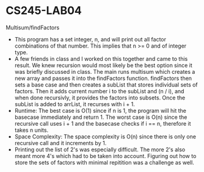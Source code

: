 # CS245-LAB04
Multisum/findFactors
- This program has a set integer, n, and will print out all factor combinations of that number. This implies that n >= 0 and of integer type.
- A few friends in class and I worked on this together and came to this result. We knew recursion would most likely be the best option since it was briefly discussed in class. The main runs multisum which creates a new array and passes it into the findFactors function. findFactors then sets a base case and then creates a subList that stores individual sets of factors. Then it adds current number i to the subList and (n / i), and when done recursivly, it provides the factors into subsets. Once the subList is added to arrList, it recurses with i + 1.
- Runtime: The best case is O(1) since if n is 1, the program will hit the basecase immediately and return 1. The worst case is O(n) since the recursive call uses i + 1 and the basecase checks if i == n, therefore it takes n units.
- Space Complexity: The space complexity is O(n) since there is only one recursive call and it increments by 1.
- Printing out the list of 2's was especially difficult. The more 2's also meant more 4's which had to be taken into account. Figuring out how to store the sets of factors with minimal repitition was a challenge as well.
